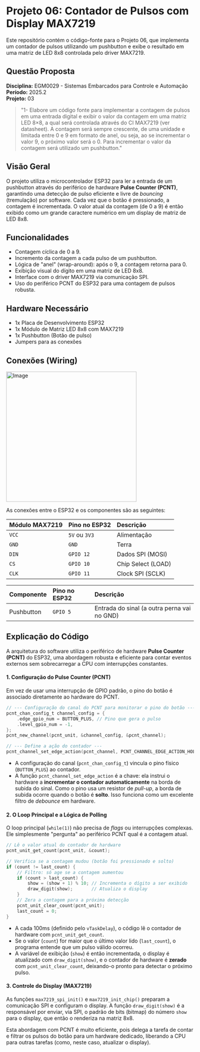 # Projeto 06: Contador de Pulsos com Display MAX7219

Este repositório contém o código-fonte para o Projeto 06, que implementa um contador de pulsos utilizando um pushbutton e exibe o resultado em uma matriz de LED 8x8 controlada pelo driver MAX7219.

## Questão Proposta

**Disciplina:** EGM0029 - Sistemas Embarcados para Controle e Automação  
**Período:** 2025.2  
**Projeto:** 03
> "1- Elabore um código fonte para implementar a contagem de pulsos em uma entrada digital e exibir o valor da contagem em uma matriz LED 8×8, a qual será controlada através do CI MAX7219 (ver datasheet). A contagem será sempre crescente, de uma unidade e limitada entre 0 e 9 em formato de anel, ou seja, ao se incrementar o valor 9, o próximo valor será o 0. Para incrementar o valor da contagem será utilizado um pushbutton."
> 

## Visão Geral

O projeto utiliza o microcontrolador ESP32 para ler a entrada de um pushbutton através do periférico de hardware **Pulse Counter (PCNT)**, garantindo uma detecção de pulso eficiente e livre de *bouncing* (tremulação) por software. Cada vez que o botão é pressionado, a contagem é incrementada. O valor atual da contagem (de 0 a 9) é então exibido como um grande caractere numérico em um display de matriz de LED 8x8.

## Funcionalidades

  - Contagem cíclica de 0 a 9.
  - Incremento da contagem a cada pulso de um pushbutton.
  - Lógica de "anel" (wrap-around): após o 9, a contagem retorna para 0.
  - Exibição visual do dígito em uma matriz de LED 8x8.
  - Interface com o driver MAX7219 via comunicação SPI.
  - Uso do periférico PCNT do ESP32 para uma contagem de pulsos robusta.

## Hardware Necessário

  - 1x Placa de Desenvolvimento ESP32
  - 1x Módulo de Matriz LED 8x8 com MAX7219
  - 1x Pushbutton (Botão de pulso)
  - Jumpers para as conexões

## Conexões (Wiring)
<div>
<img width="350" height="350" alt="Image" src="https://github.com/user-attachments/assets/de4eec54-5fcf-4f7a-a4ae-359ed5927b22" />
</div>
         
As conexões entre o ESP32 e os componentes são as seguintes:

| Módulo MAX7219 | Pino no ESP32 | Descrição              |
| :------------- | :------------ | :--------------------- |
| `VCC`          | `5V` ou `3V3` | Alimentação            |
| `GND`          | `GND`         | Terra                  |
| `DIN`          | `GPIO 12`     | Dados SPI (MOSI)       |
| `CS`           | `GPIO 10`     | Chip Select (LOAD)     |
| `CLK`          | `GPIO 11`     | Clock SPI (SCLK)       |

| Componente | Pino no ESP32 | Descrição                                  |
| :--------- | :------------ | :----------------------------------------- |
| Pushbutton | `GPIO 5`      | Entrada do sinal (a outra perna vai no GND) |


## Explicação do Código

A arquitetura do software utiliza o periférico de hardware **Pulse Counter (PCNT)** do ESP32, uma abordagem robusta e eficiente para contar eventos externos sem sobrecarregar a CPU com interrupções constantes.

#### 1\. Configuração do Pulse Counter (PCNT)

Em vez de usar uma interrupção de GPIO padrão, o pino do botão é associado diretamente ao hardware do PCNT.

```c
// --- Configuração do canal do PCNT para monitorar o pino do botão ---
pcnt_chan_config_t channel_config = {
    .edge_gpio_num = BUTTON_PLUS, // Pino que gera o pulso
    .level_gpio_num = -1,
};
pcnt_new_channel(pcnt_unit, &channel_config, &pcnt_channel);

// --- Define a ação do contador ---
pcnt_channel_set_edge_action(pcnt_channel, PCNT_CHANNEL_EDGE_ACTION_HOLD, PCNT_CHANNEL_EDGE_ACTION_INCREASE);
```

  - A configuração do canal (`pcnt_chan_config_t`) vincula o pino físico (`BUTTON_PLUS`) ao contador.
  - A função `pcnt_channel_set_edge_action` é a chave: ela instrui o hardware a **incrementar o contador automaticamente** na borda de subida do sinal. Como o pino usa um resistor de *pull-up*, a borda de subida ocorre quando o botão é **solto**. Isso funciona como um excelente filtro de *debounce* em hardware.

#### 2\. O Loop Principal e a Lógica de Polling

O loop principal (`while(1)`) não precisa de *flags* ou interrupções complexas. Ele simplesmente "pergunta" ao periférico PCNT qual é a contagem atual.

```c
// Lê o valor atual do contador de hardware
pcnt_unit_get_count(pcnt_unit, &count);

// Verifica se a contagem mudou (botão foi pressionado e solto)
if (count != last_count) {
    // Filtro: só age se a contagem aumentou
    if (count > last_count) {
        show = (show + 1) % 10; // Incrementa o dígito a ser exibido
        draw_digit(show);       // Atualiza o display
    }
    // Zera a contagem para a próxima detecção
    pcnt_unit_clear_count(pcnt_unit);
    last_count = 0;
}
```

  - A cada 100ms (definido pelo `vTaskDelay`), o código lê o contador de hardware com `pcnt_unit_get_count`.
  - Se o valor (`count`) for maior que o último valor lido (`last_count`), o programa entende que um pulso válido ocorreu.
  - A variável de exibição (`show`) é então incrementada, o display é atualizado com `draw_digit(show)`, e o contador de hardware é **zerado** com `pcnt_unit_clear_count`, deixando-o pronto para detectar o próximo pulso.

#### 3\. Controle do Display (MAX7219)

As funções `max7219_spi_init()` e `max7219_init_chip()` preparam a comunicação SPI e configuram o display. A função `draw_digit(show)` é a responsável por enviar, via SPI, o padrão de bits (bitmap) do número `show` para o display, que então o renderiza na matriz 8x8.

Esta abordagem com PCNT é muito eficiente, pois delega a tarefa de contar e filtrar os pulsos do botão para um hardware dedicado, liberando a CPU para outras tarefas (como, neste caso, atualizar o display).
